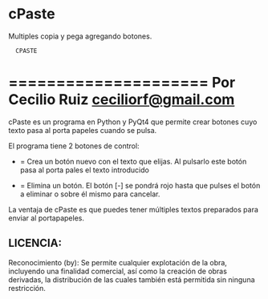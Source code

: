 # cPaste
Multiples copia y pega agregando botones.

      CPASTE
=====================
Por Cecilio Ruiz
ceciliorf@gmail.com
=====================
cPaste es un programa en Python y PyQt4 que permite
crear botones cuyo texto pasa al porta papeles cuando se pulsa.

El programa tiene 2 botones de control:
+ = Crea un botón nuevo con el texto que elijas.
    Al pulsarlo este botón pasa al porta pales el texto introducido
- = Elimina un botón. El botón [-] se pondrá rojo hasta que pulses
    el botón a eliminar o sobre él mismo para cancelar.


La ventaja de cPaste es que puedes tener múltiples textos preparados para
enviar al portapapeles.

LICENCIA:
------------
Reconocimiento (by): Se permite cualquier explotación de la obra, incluyendo una finalidad comercial, así como la creación de obras derivadas, la distribución de las cuales también está permitida sin ninguna restricción.
